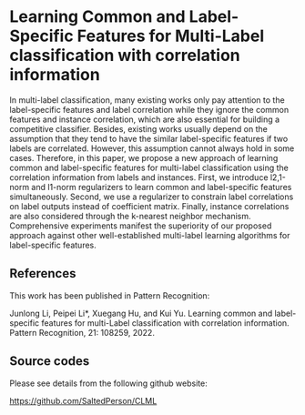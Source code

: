 # Learning Common and Label-Specific Features for Multi-Label classification with correlation information
<P>
  In multi-label classification, many existing works only pay attention to the label-specific features and label correlation while they ignore the common features and instance correlation, which are also essential for building a competitive classifier. Besides, existing works usually depend on the assumption that they tend to have the similar label-specific features if two labels are correlated. However, this assumption cannot always hold in some cases. Therefore, in this paper, we propose a new approach of learning common and label-specific features for multi-label classification using the correlation information from labels and instances. First, we introduce l2,1-norm and l1-norm regularizers to learn common and label-specific features simultaneously. Second, we use a regularizer to constrain label correlations on label outputs instead of coefficient matrix. Finally, instance correlations are also considered through the k-nearest neighbor mechanism. Comprehensive experiments manifest the superiority of our proposed approach against other well-established multi-label learning algorithms for label-specific features.
</P>

<H2>References</H2>
This work has been published in Pattern Recognition:
<P>
  Junlong Li, Peipei Li*, Xuegang Hu, and Kui Yu. Learning common and label-specific features for multi-Label classification with correlation information. Pattern Recognition, 21: 108259, 2022.
</P>

<H2>Source codes</H2>
Please see details from the following github website:

https://github.com/SaltedPerson/CLML
